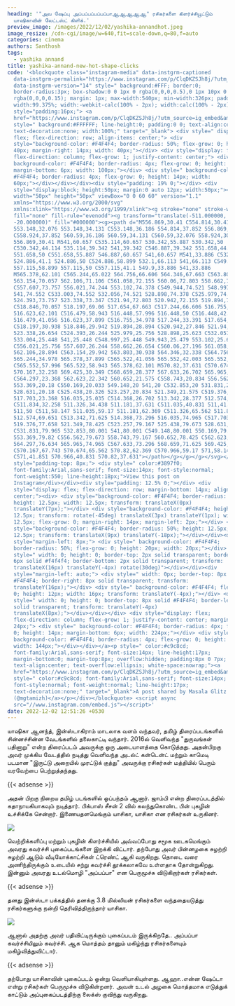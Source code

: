 ```yaml
---
heading: '"அவ ஷேப்பு அப்பப்பப்பப்பப்பாஆஆஆஆஆ" ரசிகர்களை கிளர்ச்சியூட்டும்
  யாஷிகாவின் லேட்டஸ்ட் கிளிக்.'
preview_image: /images/2022/12/02/yashika-annandhot.jpeg
image_resize: /cdn-cgi/image/w=640,fit=scale-down,q=80,f=auto
categories: cinema
authors: Santhosh
tags:
  - yashika annand
title: yashika-annand-new-hot-shape-clicks
code: '<blockquote class="instagram-media" data-instgrm-captioned
  data-instgrm-permalink="https://www.instagram.com/p/ClqDKZSJh8j/?utm_source=ig_embed&amp;utm_campaign=loading"
  data-instgrm-version="14" style=" background:#FFF; border:0;
  border-radius:3px; box-shadow:0 0 1px 0 rgba(0,0,0,0.5),0 1px 10px 0
  rgba(0,0,0,0.15); margin: 1px; max-width:540px; min-width:326px; padding:0;
  width:99.375%; width:-webkit-calc(100% - 2px); width:calc(100% - 2px);"><div
  style="padding:16px;"> <a
  href="https://www.instagram.com/p/ClqDKZSJh8j/?utm_source=ig_embed&amp;utm_campaign=loading"
  style=" background:#FFFFFF; line-height:0; padding:0 0; text-align:center;
  text-decoration:none; width:100%;" target="_blank"> <div style=" display:
  flex; flex-direction: row; align-items: center;"> <div
  style="background-color: #F4F4F4; border-radius: 50%; flex-grow: 0; height:
  40px; margin-right: 14px; width: 40px;"></div> <div style="display: flex;
  flex-direction: column; flex-grow: 1; justify-content: center;"> <div style="
  background-color: #F4F4F4; border-radius: 4px; flex-grow: 0; height: 14px;
  margin-bottom: 6px; width: 100px;"></div> <div style=" background-color:
  #F4F4F4; border-radius: 4px; flex-grow: 0; height: 14px; width:
  60px;"></div></div></div><div style="padding: 19% 0;"></div> <div
  style="display:block; height:50px; margin:0 auto 12px; width:50px;"><svg
  width="50px" height="50px" viewBox="0 0 60 60" version="1.1"
  xmlns="https://www.w3.org/2000/svg"
  xmlns:xlink="https://www.w3.org/1999/xlink"><g stroke="none" stroke-width="1"
  fill="none" fill-rule="evenodd"><g transform="translate(-511.000000,
  -20.000000)" fill="#000000"><g><path d="M556.869,30.41 C554.814,30.41
  553.148,32.076 553.148,34.131 C553.148,36.186 554.814,37.852 556.869,37.852
  C558.924,37.852 560.59,36.186 560.59,34.131 C560.59,32.076 558.924,30.41
  556.869,30.41 M541,60.657 C535.114,60.657 530.342,55.887 530.342,50
  C530.342,44.114 535.114,39.342 541,39.342 C546.887,39.342 551.658,44.114
  551.658,50 C551.658,55.887 546.887,60.657 541,60.657 M541,33.886 C532.1,33.886
  524.886,41.1 524.886,50 C524.886,58.899 532.1,66.113 541,66.113 C549.9,66.113
  557.115,58.899 557.115,50 C557.115,41.1 549.9,33.886 541,33.886
  M565.378,62.101 C565.244,65.022 564.756,66.606 564.346,67.663 C563.803,69.06
  563.154,70.057 562.106,71.106 C561.058,72.155 560.06,72.803 558.662,73.347
  C557.607,73.757 556.021,74.244 553.102,74.378 C549.944,74.521 548.997,74.552
  541,74.552 C533.003,74.552 532.056,74.521 528.898,74.378 C525.979,74.244
  524.393,73.757 523.338,73.347 C521.94,72.803 520.942,72.155 519.894,71.106
  C518.846,70.057 518.197,69.06 517.654,67.663 C517.244,66.606 516.755,65.022
  516.623,62.101 C516.479,58.943 516.448,57.996 516.448,50 C516.448,42.003
  516.479,41.056 516.623,37.899 C516.755,34.978 517.244,33.391 517.654,32.338
  C518.197,30.938 518.846,29.942 519.894,28.894 C520.942,27.846 521.94,27.196
  523.338,26.654 C524.393,26.244 525.979,25.756 528.898,25.623 C532.057,25.479
  533.004,25.448 541,25.448 C548.997,25.448 549.943,25.479 553.102,25.623
  C556.021,25.756 557.607,26.244 558.662,26.654 C560.06,27.196 561.058,27.846
  562.106,28.894 C563.154,29.942 563.803,30.938 564.346,32.338 C564.756,33.391
  565.244,34.978 565.378,37.899 C565.522,41.056 565.552,42.003 565.552,50
  C565.552,57.996 565.522,58.943 565.378,62.101 M570.82,37.631 C570.674,34.438
  570.167,32.258 569.425,30.349 C568.659,28.377 567.633,26.702 565.965,25.035
  C564.297,23.368 562.623,22.342 560.652,21.575 C558.743,20.834 556.562,20.326
  553.369,20.18 C550.169,20.033 549.148,20 541,20 C532.853,20 531.831,20.033
  528.631,20.18 C525.438,20.326 523.257,20.834 521.349,21.575 C519.376,22.342
  517.703,23.368 516.035,25.035 C514.368,26.702 513.342,28.377 512.574,30.349
  C511.834,32.258 511.326,34.438 511.181,37.631 C511.035,40.831 511,41.851
  511,50 C511,58.147 511.035,59.17 511.181,62.369 C511.326,65.562 511.834,67.743
  512.574,69.651 C513.342,71.625 514.368,73.296 516.035,74.965 C517.703,76.634
  519.376,77.658 521.349,78.425 C523.257,79.167 525.438,79.673 528.631,79.82
  C531.831,79.965 532.853,80.001 541,80.001 C549.148,80.001 550.169,79.965
  553.369,79.82 C556.562,79.673 558.743,79.167 560.652,78.425 C562.623,77.658
  564.297,76.634 565.965,74.965 C567.633,73.296 568.659,71.625 569.425,69.651
  C570.167,67.743 570.674,65.562 570.82,62.369 C570.966,59.17 571,58.147 571,50
  C571,41.851 570.966,40.831 570.82,37.631"></path></g></g></g></svg></div><div
  style="padding-top: 8px;"> <div style=" color:#3897f0;
  font-family:Arial,sans-serif; font-size:14px; font-style:normal;
  font-weight:550; line-height:18px;">View this post on
  Instagram</div></div><div style="padding: 12.5% 0;"></div> <div
  style="display: flex; flex-direction: row; margin-bottom: 14px; align-items:
  center;"><div> <div style="background-color: #F4F4F4; border-radius: 50%;
  height: 12.5px; width: 12.5px; transform: translateX(0px)
  translateY(7px);"></div> <div style="background-color: #F4F4F4; height:
  12.5px; transform: rotate(-45deg) translateX(3px) translateY(1px); width:
  12.5px; flex-grow: 0; margin-right: 14px; margin-left: 2px;"></div> <div
  style="background-color: #F4F4F4; border-radius: 50%; height: 12.5px; width:
  12.5px; transform: translateX(9px) translateY(-18px);"></div></div><div
  style="margin-left: 8px;"> <div style=" background-color: #F4F4F4;
  border-radius: 50%; flex-grow: 0; height: 20px; width: 20px;"></div> <div
  style=" width: 0; height: 0; border-top: 2px solid transparent; border-left:
  6px solid #f4f4f4; border-bottom: 2px solid transparent; transform:
  translateX(16px) translateY(-4px) rotate(30deg)"></div></div><div
  style="margin-left: auto;"> <div style=" width: 0px; border-top: 8px solid
  #F4F4F4; border-right: 8px solid transparent; transform:
  translateY(16px);"></div> <div style=" background-color: #F4F4F4; flex-grow:
  0; height: 12px; width: 16px; transform: translateY(-4px);"></div> <div
  style=" width: 0; height: 0; border-top: 8px solid #F4F4F4; border-left: 8px
  solid transparent; transform: translateY(-4px)
  translateX(8px);"></div></div></div> <div style="display: flex;
  flex-direction: column; flex-grow: 1; justify-content: center; margin-bottom:
  24px;"> <div style=" background-color: #F4F4F4; border-radius: 4px; flex-grow:
  0; height: 14px; margin-bottom: 6px; width: 224px;"></div> <div style="
  background-color: #F4F4F4; border-radius: 4px; flex-grow: 0; height: 14px;
  width: 144px;"></div></div></a><p style=" color:#c9c8cd;
  font-family:Arial,sans-serif; font-size:14px; line-height:17px;
  margin-bottom:0; margin-top:8px; overflow:hidden; padding:8px 0 7px;
  text-align:center; text-overflow:ellipsis; white-space:nowrap;"><a
  href="https://www.instagram.com/p/ClqDKZSJh8j/?utm_source=ig_embed&amp;utm_campaign=loading"
  style=" color:#c9c8cd; font-family:Arial,sans-serif; font-size:14px;
  font-style:normal; font-weight:normal; line-height:17px;
  text-decoration:none;" target="_blank">A post shared by Masala Glitz
  (@mgtamizh)</a></p></div></blockquote> <script async
  src="//www.instagram.com/embed.js"></script>'
date: 2022-12-02 12:51:26 +0530
---
```

யாஷிகா ஆனந்த், இன்ஸ்டாகிராம் மாடலாக வளம் வந்தவர், தமிழ் திரைப்படங்களில் சின்னச்சின்ன வேடங்களில் தலைகாட்டி வந்தார். 2016ல் வெளிவந்த "துருவங்கள் பதினாறு" என்ற திரைப்படம் அவருக்கு ஒரு அடையாளத்தை கொடுத்தது. அதன்பிறகு அவர் முக்கிய வேடத்தில் நடித்து வெளிவந்த அடல்ட் கன்டென்ட் மற்றும் காமெடி படமான "இருட்டு அறையில் முரட்டுக் குத்து" அவருக்கு ரசிகர்கள் மத்தியில் பெரும் வரவேற்பை பெற்றுத்தந்தது.

{{< adsense >}}


அதன் பிறகு நிறைய தமிழ் படங்களில் ஒப்பந்தம் ஆனார். ஜாம்பி  என்ற திரைப்படத்தில் கதாநாயகியாகவும் நடித்தார். பிக்பாஸ் சீசன் 2 வில் கலந்துகொண்ட பின் புகழின் உச்சிக்கே சென்றார். இணையதளமெங்கும் யாசிகா, யாசிகா என ரசிகர்கள் உருகினர்.


![](/images/2022/12/02/yashika-annand-new-hot-shape-clicks.jpeg)

வெற்றிக்களிப்பு மற்றும் புகழின் கிளர்ச்சியில் அவ்வப்போது சமூக ஊடகமெங்கும் அவரது கவர்ச்சி புகைப்படங்களை இறக்கி விட்டார். தற்போது அவர் பின்னழகை சுழற்றி சுழற்றி ஆடும் வீடியோக்காட்சிகள் ட்ரெண்ட் ஆகி வருகிறது. தொடை வரை அணிந்திருக்கும்  உடையில் சற்று கவர்ச்சி தூக்கலாகவே உள்ளதாக தோன்றுகிறது. இன்னும் அவரது உடல்மொழி "அப்பப்பா" என பெருமூச்சு விடுகிறார்கள் ரசிகர்கள். 

{{< adsense >}}


தனது இன்ஸ்டா பக்கத்தில் தனக்கு 3.8 மில்லியன் ரசிகர்களை வந்ததையடுத்து ரசிகர்களுக்கு நன்றி தெரிவித்திருந்தார் யாசிகா. 

![](/images/2022/12/02/yashika-annand-new-hot-shape-clicks22.jpeg)

ஆனால் அதற்கு அவர் பதிவிட்டிருக்கும் புகைப்படம் இருக்கிறதே.. அப்பப்பா கவர்ச்சியிலும் கவர்ச்சி. ஆக மொத்தம் தானும் மகிழ்ந்து ரசிகர்களையும் மகிழ்வித்துவிட்டார்.

{{< adsense >}}


தற்போது யாசிகாவின் புகைப்படம் ஒன்று வெளியாகியுள்ளது. ஆஹா..‌என்ன ஷேப்டா என்று ரசிகர்கள் பெருமூச்சு விடுகின்றனர். அவன் உடல் அழகை மொத்தமாக எடுத்துக் காட்டும் அப்புகைப்படத்திற்கு லைக்ஸ் குவிந்து வருகிறது.